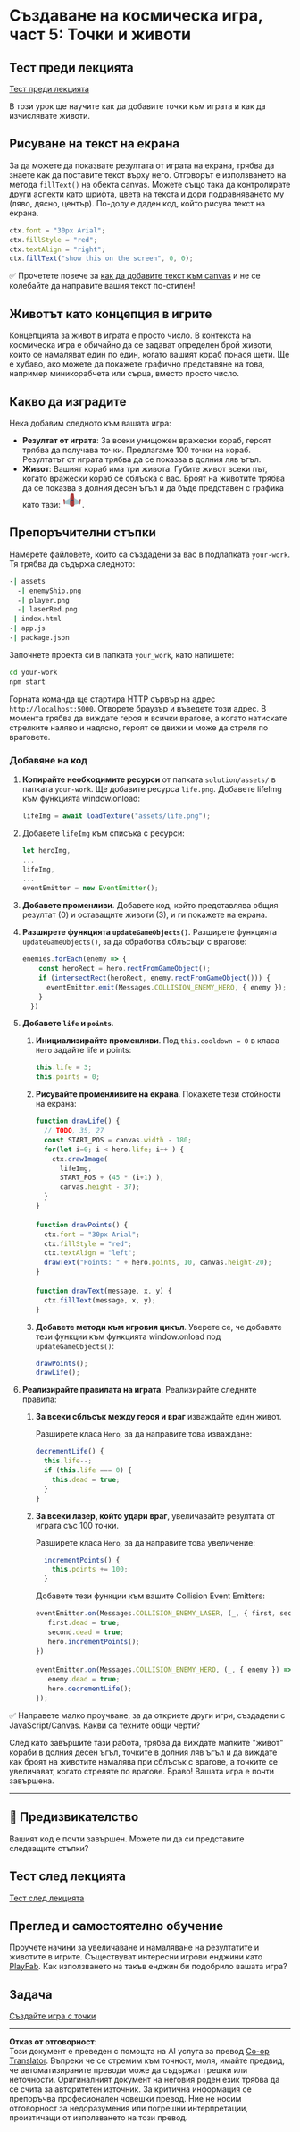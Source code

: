 <!--
CO_OP_TRANSLATOR_METADATA:
{
  "original_hash": "4e8250db84b027c9ff816b4e4c093457",
  "translation_date": "2025-08-28T07:55:39+00:00",
  "source_file": "6-space-game/5-keeping-score/README.md",
  "language_code": "bg"
}
-->
# Създаване на космическа игра, част 5: Точки и животи

## Тест преди лекцията

[Тест преди лекцията](https://ashy-river-0debb7803.1.azurestaticapps.net/quiz/37)

В този урок ще научите как да добавите точки към играта и как да изчислявате животи.

## Рисуване на текст на екрана

За да можете да показвате резултата от играта на екрана, трябва да знаете как да поставите текст върху него. Отговорът е използването на метода `fillText()` на обекта canvas. Можете също така да контролирате други аспекти като шрифта, цвета на текста и дори подравняването му (ляво, дясно, център). По-долу е даден код, който рисува текст на екрана.

```javascript
ctx.font = "30px Arial";
ctx.fillStyle = "red";
ctx.textAlign = "right";
ctx.fillText("show this on the screen", 0, 0);
```

✅ Прочетете повече за [как да добавите текст към canvas](https://developer.mozilla.org/docs/Web/API/Canvas_API/Tutorial/Drawing_text) и не се колебайте да направите вашия текст по-стилен!

## Животът като концепция в игрите

Концепцията за живот в играта е просто число. В контекста на космическа игра е обичайно да се задават определен брой животи, които се намаляват един по един, когато вашият кораб понася щети. Ще е хубаво, ако можете да покажете графично представяне на това, например миникорабчета или сърца, вместо просто число.

## Какво да изградите

Нека добавим следното към вашата игра:

- **Резултат от играта**: За всеки унищожен вражески кораб, героят трябва да получава точки. Предлагаме 100 точки на кораб. Резултатът от играта трябва да се показва в долния ляв ъгъл.
- **Живот**: Вашият кораб има три живота. Губите живот всеки път, когато вражески кораб се сблъска с вас. Броят на животите трябва да се показва в долния десен ъгъл и да бъде представен с графика като тази: ![изображение на живот](../../../../translated_images/life.6fb9f50d53ee0413cd91aa411f7c296e10a1a6de5c4a4197c718b49bf7d63ebf.bg.png).

## Препоръчителни стъпки

Намерете файловете, които са създадени за вас в подпапката `your-work`. Тя трябва да съдържа следното:

```bash
-| assets
  -| enemyShip.png
  -| player.png
  -| laserRed.png
-| index.html
-| app.js
-| package.json
```

Започнете проекта си в папката `your_work`, като напишете:

```bash
cd your-work
npm start
```

Горната команда ще стартира HTTP сървър на адрес `http://localhost:5000`. Отворете браузър и въведете този адрес. В момента трябва да виждате героя и всички врагове, а когато натискате стрелките наляво и надясно, героят се движи и може да стреля по враговете.

### Добавяне на код

1. **Копирайте необходимите ресурси** от папката `solution/assets/` в папката `your-work`. Ще добавите ресурса `life.png`. Добавете lifeImg към функцията window.onload:

    ```javascript
    lifeImg = await loadTexture("assets/life.png");
    ```

1. Добавете `lifeImg` към списъка с ресурси:

    ```javascript
    let heroImg,
    ...
    lifeImg,
    ...
    eventEmitter = new EventEmitter();
    ```
  
2. **Добавете променливи**. Добавете код, който представлява общия резултат (0) и оставащите животи (3), и ги покажете на екрана.

3. **Разширете функцията `updateGameObjects()`**. Разширете функцията `updateGameObjects()`, за да обработва сблъсъци с врагове:

    ```javascript
    enemies.forEach(enemy => {
        const heroRect = hero.rectFromGameObject();
        if (intersectRect(heroRect, enemy.rectFromGameObject())) {
          eventEmitter.emit(Messages.COLLISION_ENEMY_HERO, { enemy });
        }
      })
    ```

4. **Добавете `life` и `points`**. 
   1. **Инициализирайте променливи**. Под `this.cooldown = 0` в класа `Hero` задайте life и points:

        ```javascript
        this.life = 3;
        this.points = 0;
        ```

   1. **Рисувайте променливите на екрана**. Покажете тези стойности на екрана:

        ```javascript
        function drawLife() {
          // TODO, 35, 27
          const START_POS = canvas.width - 180;
          for(let i=0; i < hero.life; i++ ) {
            ctx.drawImage(
              lifeImg, 
              START_POS + (45 * (i+1) ), 
              canvas.height - 37);
          }
        }
        
        function drawPoints() {
          ctx.font = "30px Arial";
          ctx.fillStyle = "red";
          ctx.textAlign = "left";
          drawText("Points: " + hero.points, 10, canvas.height-20);
        }
        
        function drawText(message, x, y) {
          ctx.fillText(message, x, y);
        }

        ```

   1. **Добавете методи към игровия цикъл**. Уверете се, че добавяте тези функции към функцията window.onload под `updateGameObjects()`:

        ```javascript
        drawPoints();
        drawLife();
        ```

1. **Реализирайте правилата на играта**. Реализирайте следните правила:

   1. **За всеки сблъсък между героя и враг** изваждайте един живот.
   
      Разширете класа `Hero`, за да направите това изваждане:

        ```javascript
        decrementLife() {
          this.life--;
          if (this.life === 0) {
            this.dead = true;
          }
        }
        ```

   2. **За всеки лазер, който удари враг**, увеличавайте резултата от играта със 100 точки.

      Разширете класа `Hero`, за да направите това увеличение:
    
        ```javascript
          incrementPoints() {
            this.points += 100;
          }
        ```

        Добавете тези функции към вашите Collision Event Emitters:

        ```javascript
        eventEmitter.on(Messages.COLLISION_ENEMY_LASER, (_, { first, second }) => {
           first.dead = true;
           second.dead = true;
           hero.incrementPoints();
        })

        eventEmitter.on(Messages.COLLISION_ENEMY_HERO, (_, { enemy }) => {
           enemy.dead = true;
           hero.decrementLife();
        });
        ```

✅ Направете малко проучване, за да откриете други игри, създадени с JavaScript/Canvas. Какви са техните общи черти?

След като завършите тази работа, трябва да виждате малките "живот" кораби в долния десен ъгъл, точките в долния ляв ъгъл и да виждате как броят на животите намалява при сблъсък с врагове, а точките се увеличават, когато стреляте по врагове. Браво! Вашата игра е почти завършена.

---

## 🚀 Предизвикателство

Вашият код е почти завършен. Можете ли да си представите следващите стъпки?

## Тест след лекцията

[Тест след лекцията](https://ashy-river-0debb7803.1.azurestaticapps.net/quiz/38)

## Преглед и самостоятелно обучение

Проучете начини за увеличаване и намаляване на резултатите и животите в игрите. Съществуват интересни игрови енджини като [PlayFab](https://playfab.com). Как използването на такъв енджин би подобрило вашата игра?

## Задача

[Създайте игра с точки](assignment.md)

---

**Отказ от отговорност**:  
Този документ е преведен с помощта на AI услуга за превод [Co-op Translator](https://github.com/Azure/co-op-translator). Въпреки че се стремим към точност, моля, имайте предвид, че автоматизираните преводи може да съдържат грешки или неточности. Оригиналният документ на неговия роден език трябва да се счита за авторитетен източник. За критична информация се препоръчва професионален човешки превод. Ние не носим отговорност за недоразумения или погрешни интерпретации, произтичащи от използването на този превод.